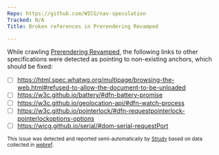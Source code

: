 ```yaml
---
Repo: https://github.com/WICG/nav-speculation
Tracked: N/A
Title: Broken references in Prerendering Revamped

---
```


While crawling [Prerendering Revamped](https://wicg.github.io/nav-speculation/prerendering.html), the following links to other specifications were detected as pointing to non-existing anchors, which should be fixed:
* [ ] https://html.spec.whatwg.org/multipage/browsing-the-web.html#refused-to-allow-the-document-to-be-unloaded
* [ ] https://w3c.github.io/battery/#dfn-battery-promise
* [ ] https://w3c.github.io/geolocation-api/#dfn-watch-process
* [ ] https://w3c.github.io/pointerlock/#dfn-requestpointerlock-pointerlockoptions-options
* [ ] https://wicg.github.io/serial/#dom-serial-requestPort

<sub>This issue was detected and reported semi-automatically by [Strudy](https://github.com/w3c/strudy/) based on data collected in [webref](https://github.com/w3c/webref/).</sub>
